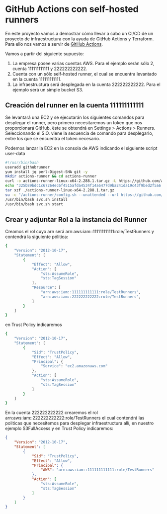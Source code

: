 # GitHub Actions con self-hosted runners
En este proyecto vamos a demostrar cómo llevar a cabo un CI/CD de un proyecto de infraestructura con la ayuda de GitHub Actions y Terraform. Para ello nos vamos a servir de 	[GitHub Actions](https://github.com/features/actions).

Vamos a partir del siguiente supuesto:

1. La empresa posee varias cuentas AWS. Para el ejemplo serán sólo 2, cuenta 111111111111 y 222222222222.
2. Cuenta con un sólo self-hosted runner, el cual se encuentra levantado en la cuenta 111111111111.
3. La infraestructura será desplegada en la cuenta 222222222222. Para el ejemplo será un simple bucket S3.

## Creación del runner en la cuenta 111111111111
Se levantará una EC2 y se ejecutarán los siguientes comandos para desplegar el runner, pero primero necesitaremos un token que nos proporcionará GitHub. ëste se obtendrá en Settings > Actions > Runners. Seleccionando el S.O. viene la secuencia de comando para desplegarlo, entre los que se encuentra el token necesario.

Podemos lanzar la EC2 en la consola de AWS indicando el siguiente script user-data

```sh
#!/usr/bin/bash
useradd githubrunner
yum install jq perl-Digest-SHA git -y
mkdir actions-runner && cd actions-runner
curl -o actions-runner-linux-x64-2.288.1.tar.gz -L https://github.com/actions/runner/releases/download/v2.288.1/actions-runner-linux-x64-2.288.1.tar.gz
echo "325b89bdc1c67264ec6f4515afda4534f14a6477d9ba241da19c43f9bed2f5a6  actions-runner-linux-x64-2.288.1.tar.gz" | shasum -a 256 -c
tar xzf ./actions-runner-linux-x64-2.288.1.tar.gz
su -c "/actions-runner/config.sh --unattended --url https://github.com/toninoes/github-actions-self-hosted-runners --token ACYWX6XAKLONG7R3RYNMIGTCF5A5W --name Tonitest" githubrunner
/usr/bin/bash svc.sh install
/usr/bin/bash svc.sh start
```

## Crear y adjuntar Rol a la instancia del Runner
Creamos el rol cuyo arn será arn:aws:iam::111111111111:role/TestRunners y contendrá la siguiente pólitica:

```sh
{
    "Version": "2012-10-17",
    "Statement": [
        {
            "Effect": "Allow",
            "Action": [
                "sts:AssumeRole",
                "sts:TagSession"
            ],
            "Resource": [
                "arn:aws:iam::111111111111:role/TestRunners",
                "arn:aws:iam::222222222222:role/TestRunners",
            ]
        }
    ]
}
```

en Trust Policy indicaremos

```sh
{
    "Version": "2012-10-17",
    "Statement": [
        {
            "Sid": "TrustPolicy",
            "Effect": "Allow",
            "Principal": {
                "Service": "ec2.amazonaws.com"
            },
            "Action": [
                "sts:AssumeRole",
                "sts:TagSession"
            ]
        }
    ]
}
```

En la cuenta 222222222222 crearemos el rol arn:aws:iam::222222222222:role/TestRunners el cual contendrá las politicas que necesitemos para desplegar infraestructura allí, en nuestro ejemplo S3FullAccess y en Trust Policy indicaremos:

```json
{
    "Version": "2012-10-17",
    "Statement": [
        {
            "Sid": "TrustPolicy",
            "Effect": "Allow",
            "Principal": {
                "AWS": "arn:aws:iam::111111111111:role/TestRunners"
            },
            "Action": [
                "sts:AssumeRole",
                "sts:TagSession"
            ]
        }
    ]
}
```
